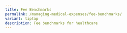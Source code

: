 ```yaml
---
title: Fee Benchmarks
permalink: /managing-medical-expenses/fee-benchmarks/
variant: tiptap
description: Fee benchmarks for healthcare
---
```

